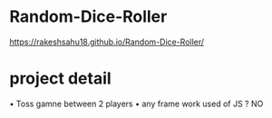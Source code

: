 # Random-Dice-Roller
https://rakeshsahu18.github.io/Random-Dice-Roller/


# project detail
 • Toss gamne between 2 players
 • any frame work used of JS ? NO


  
